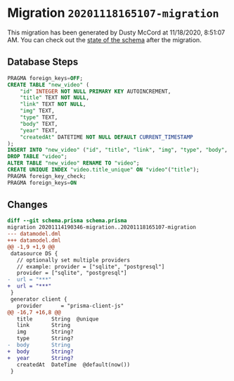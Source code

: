 # Migration `20201118165107-migration`

This migration has been generated by Dusty McCord at 11/18/2020, 8:51:07 AM.
You can check out the [state of the schema](./schema.prisma) after the migration.

## Database Steps

```sql
PRAGMA foreign_keys=OFF;
CREATE TABLE "new_video" (
    "id" INTEGER NOT NULL PRIMARY KEY AUTOINCREMENT,
    "title" TEXT NOT NULL,
    "link" TEXT NOT NULL,
    "img" TEXT,
    "type" TEXT,
    "body" TEXT,
    "year" TEXT,
    "createdAt" DATETIME NOT NULL DEFAULT CURRENT_TIMESTAMP
);
INSERT INTO "new_video" ("id", "title", "link", "img", "type", "body", "createdAt") SELECT "id", "title", "link", "img", "type", "body", "createdAt" FROM "video";
DROP TABLE "video";
ALTER TABLE "new_video" RENAME TO "video";
CREATE UNIQUE INDEX "video.title_unique" ON "video"("title");
PRAGMA foreign_key_check;
PRAGMA foreign_keys=ON
```

## Changes

```diff
diff --git schema.prisma schema.prisma
migration 20201114190346-migration..20201118165107-migration
--- datamodel.dml
+++ datamodel.dml
@@ -1,9 +1,9 @@
 datasource DS {
   // optionally set multiple providers
   // example: provider = ["sqlite", "postgresql"]
   provider = ["sqlite", "postgresql"]
-  url = "***"
+  url = "***"
 }
 generator client {
   provider      = "prisma-client-js"
@@ -16,7 +16,8 @@
   title      String  @unique
   link       String
   img        String?
   type       String?
-  body       String
+  body       String?
+  year       String?
   createdAt  DateTime  @default(now())
 }
```


